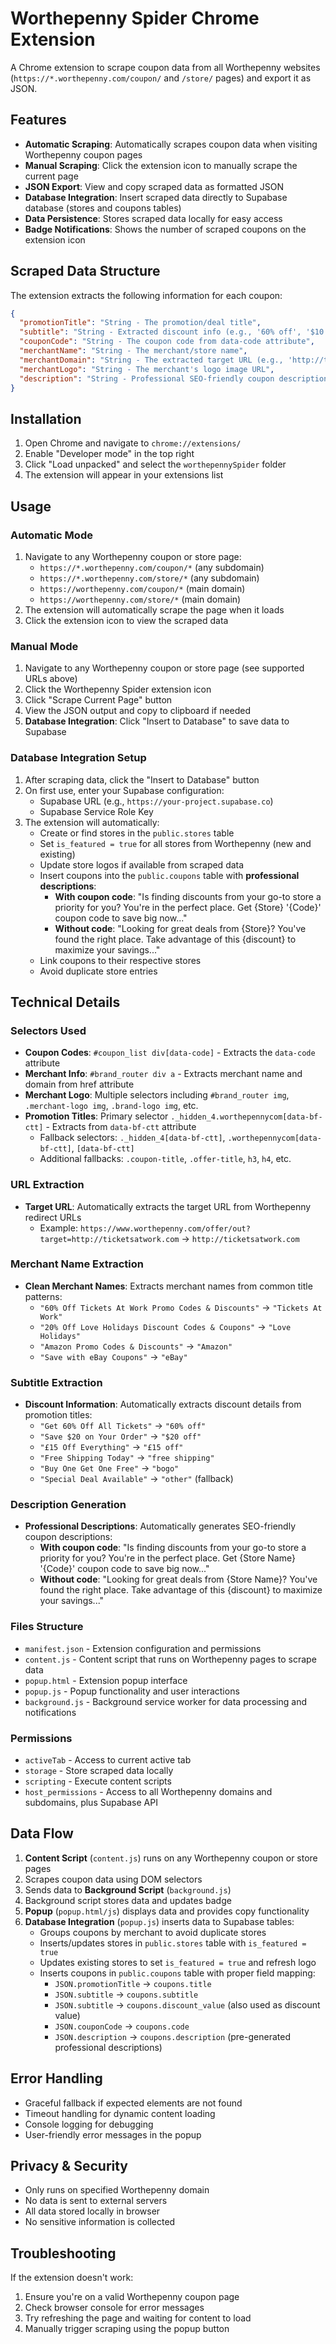 # Worthepenny Spider Chrome Extension

A Chrome extension to scrape coupon data from all Worthepenny websites (`https://*.worthepenny.com/coupon/` and `/store/` pages) and export it as JSON.

## Features

- **Automatic Scraping**: Automatically scrapes coupon data when visiting Worthepenny coupon pages
- **Manual Scraping**: Click the extension icon to manually scrape the current page
- **JSON Export**: View and copy scraped data as formatted JSON
- **Database Integration**: Insert scraped data directly to Supabase database (stores and coupons tables)
- **Data Persistence**: Stores scraped data locally for easy access
- **Badge Notifications**: Shows the number of scraped coupons on the extension icon

## Scraped Data Structure

The extension extracts the following information for each coupon:

```json
{
  "promotionTitle": "String - The promotion/deal title",
  "subtitle": "String - Extracted discount info (e.g., '60% off', '$10 off', 'other')",
  "couponCode": "String - The coupon code from data-code attribute",
  "merchantName": "String - The merchant/store name",
  "merchantDomain": "String - The extracted target URL (e.g., 'http://ticketsatwork.com')",
  "merchantLogo": "String - The merchant's logo image URL",
  "description": "String - Professional SEO-friendly coupon description"
}
```

## Installation

1. Open Chrome and navigate to `chrome://extensions/`
2. Enable "Developer mode" in the top right
3. Click "Load unpacked" and select the `worthepennySpider` folder
4. The extension will appear in your extensions list

## Usage

### Automatic Mode
1. Navigate to any Worthepenny coupon or store page:
   - `https://*.worthepenny.com/coupon/*` (any subdomain)
   - `https://*.worthepenny.com/store/*` (any subdomain)
   - `https://worthepenny.com/coupon/*` (main domain)
   - `https://worthepenny.com/store/*` (main domain)
2. The extension will automatically scrape the page when it loads
3. Click the extension icon to view the scraped data

### Manual Mode
1. Navigate to any Worthepenny coupon or store page (see supported URLs above)
2. Click the Worthepenny Spider extension icon
3. Click "Scrape Current Page" button
4. View the JSON output and copy to clipboard if needed
5. **Database Integration**: Click "Insert to Database" to save data to Supabase

### Database Integration Setup
1. After scraping data, click the "Insert to Database" button
2. On first use, enter your Supabase configuration:
   - Supabase URL (e.g., `https://your-project.supabase.co`)
   - Supabase Service Role Key
3. The extension will automatically:
   - Create or find stores in the `public.stores` table
   - Set `is_featured = true` for all stores from Worthepenny (new and existing)
   - Update store logos if available from scraped data
   - Insert coupons into the `public.coupons` table with **professional descriptions**:
     - **With coupon code**: "Is finding discounts from your go-to store a priority for you? You're in the perfect place. Get {Store} '{Code}' coupon code to save big now..."
     - **Without code**: "Looking for great deals from {Store}? You've found the right place. Take advantage of this {discount} to maximize your savings..."
   - Link coupons to their respective stores
   - Avoid duplicate store entries

## Technical Details

### Selectors Used
- **Coupon Codes**: `#coupon_list div[data-code]` - Extracts the `data-code` attribute
- **Merchant Info**: `#brand_router div a` - Extracts merchant name and domain from href attribute
- **Merchant Logo**: Multiple selectors including `#brand_router img`, `.merchant-logo img`, `.brand-logo img`, etc.
- **Promotion Titles**: Primary selector `._hidden_4.worthepennycom[data-bf-ctt]` - Extracts from `data-bf-ctt` attribute
  - Fallback selectors: `._hidden_4[data-bf-ctt]`, `.worthepennycom[data-bf-ctt]`, `[data-bf-ctt]`
  - Additional fallbacks: `.coupon-title`, `.offer-title`, `h3`, `h4`, etc.

### URL Extraction
- **Target URL**: Automatically extracts the target URL from Worthepenny redirect URLs
  - Example: `https://www.worthepenny.com/offer/out?target=http://ticketsatwork.com` → `http://ticketsatwork.com`

### Merchant Name Extraction
- **Clean Merchant Names**: Extracts merchant names from common title patterns:
  - `"60% Off Tickets At Work Promo Codes & Discounts"` → `"Tickets At Work"`
  - `"20% Off Love Holidays Discount Codes & Coupons"` → `"Love Holidays"`
  - `"Amazon Promo Codes & Discounts"` → `"Amazon"`
  - `"Save with eBay Coupons"` → `"eBay"`

### Subtitle Extraction
- **Discount Information**: Automatically extracts discount details from promotion titles:
  - `"Get 60% Off All Tickets"` → `"60% off"`
  - `"Save $20 on Your Order"` → `"$20 off"`
  - `"£15 Off Everything"` → `"£15 off"`
  - `"Free Shipping Today"` → `"free shipping"`
  - `"Buy One Get One Free"` → `"bogo"`
  - `"Special Deal Available"` → `"other"` (fallback)

### Description Generation
- **Professional Descriptions**: Automatically generates SEO-friendly coupon descriptions:
  - **With coupon code**: "Is finding discounts from your go-to store a priority for you? You're in the perfect place. Get {Store Name} '{Code}' coupon code to save big now..."
  - **Without code**: "Looking for great deals from {Store Name}? You've found the right place. Take advantage of this {discount} to maximize your savings..."

### Files Structure
- `manifest.json` - Extension configuration and permissions
- `content.js` - Content script that runs on Worthepenny pages to scrape data
- `popup.html` - Extension popup interface
- `popup.js` - Popup functionality and user interactions
- `background.js` - Background service worker for data processing and notifications

### Permissions
- `activeTab` - Access to current active tab
- `storage` - Store scraped data locally
- `scripting` - Execute content scripts
- `host_permissions` - Access to all Worthepenny domains and subdomains, plus Supabase API

## Data Flow

1. **Content Script** (`content.js`) runs on any Worthepenny coupon or store pages
2. Scrapes coupon data using DOM selectors
3. Sends data to **Background Script** (`background.js`)
4. Background script stores data and updates badge
5. **Popup** (`popup.html/js`) displays data and provides copy functionality
6. **Database Integration** (`popup.js`) inserts data to Supabase tables:
   - Groups coupons by merchant to avoid duplicate stores
   - Inserts/updates stores in `public.stores` table with `is_featured = true`
   - Updates existing stores to set `is_featured = true` and refresh logo
   - Inserts coupons in `public.coupons` table with proper field mapping:
     - `JSON.promotionTitle` → `coupons.title`
     - `JSON.subtitle` → `coupons.subtitle` 
     - `JSON.subtitle` → `coupons.discount_value` (also used as discount value)
     - `JSON.couponCode` → `coupons.code`
     - `JSON.description` → `coupons.description` (pre-generated professional descriptions)

## Error Handling

- Graceful fallback if expected elements are not found
- Timeout handling for dynamic content loading
- Console logging for debugging
- User-friendly error messages in the popup

## Privacy & Security

- Only runs on specified Worthepenny domain
- No data is sent to external servers
- All data stored locally in browser
- No sensitive information is collected

## Troubleshooting

If the extension doesn't work:
1. Ensure you're on a valid Worthepenny coupon page
2. Check browser console for error messages
3. Try refreshing the page and waiting for content to load
4. Manually trigger scraping using the popup button